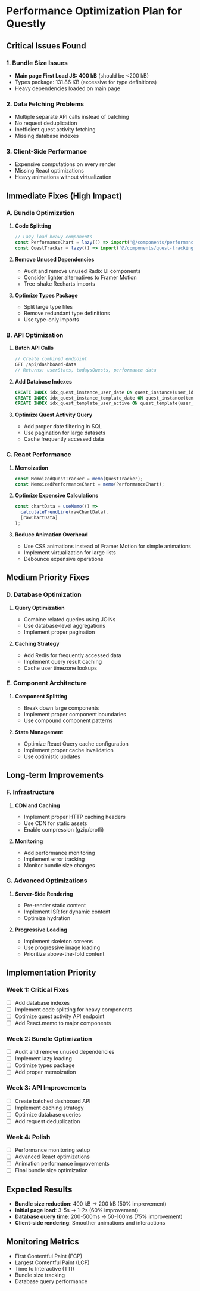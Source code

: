 # Performance Optimization Plan for Questly

## Critical Issues Found

### 1. Bundle Size Issues
- **Main page First Load JS: 400 kB** (should be <200 kB)
- Types package: 131.86 KB (excessive for type definitions)
- Heavy dependencies loaded on main page

### 2. Data Fetching Problems
- Multiple separate API calls instead of batching
- No request deduplication
- Inefficient quest activity fetching
- Missing database indexes

### 3. Client-Side Performance
- Expensive computations on every render
- Missing React optimizations
- Heavy animations without virtualization

## Immediate Fixes (High Impact)

### A. Bundle Optimization
1. **Code Splitting**
   ```typescript
   // Lazy load heavy components
   const PerformanceChart = lazy(() => import('@/components/performance-chart'));
   const QuestTracker = lazy(() => import('@/components/quest-tracking/quest-tracker'));
   ```

2. **Remove Unused Dependencies**
   - Audit and remove unused Radix UI components
   - Consider lighter alternatives to Framer Motion
   - Tree-shake Recharts imports

3. **Optimize Types Package**
   - Split large type files
   - Remove redundant type definitions
   - Use type-only imports

### B. API Optimization
1. **Batch API Calls**
   ```typescript
   // Create combined endpoint
   GET /api/dashboard-data
   // Returns: userStats, todaysQuests, performance data
   ```

2. **Add Database Indexes**
   ```sql
   CREATE INDEX idx_quest_instance_user_date ON quest_instance(user_id, date);
   CREATE INDEX idx_quest_instance_template_date ON quest_instance(template_id, date);
   CREATE INDEX idx_quest_template_user_active ON quest_template(user_id, is_active);
   ```

3. **Optimize Quest Activity Query**
   - Add proper date filtering in SQL
   - Use pagination for large datasets
   - Cache frequently accessed data

### C. React Performance
1. **Memoization**
   ```typescript
   const MemoizedQuestTracker = memo(QuestTracker);
   const MemoizedPerformanceChart = memo(PerformanceChart);
   ```

2. **Optimize Expensive Calculations**
   ```typescript
   const chartData = useMemo(() => 
     calculateTrendLine(rawChartData), 
     [rawChartData]
   );
   ```

3. **Reduce Animation Overhead**
   - Use CSS animations instead of Framer Motion for simple animations
   - Implement virtualization for large lists
   - Debounce expensive operations

## Medium Priority Fixes

### D. Database Optimization
1. **Query Optimization**
   - Combine related queries using JOINs
   - Use database-level aggregations
   - Implement proper pagination

2. **Caching Strategy**
   - Add Redis for frequently accessed data
   - Implement query result caching
   - Cache user timezone lookups

### E. Component Architecture
1. **Component Splitting**
   - Break down large components
   - Implement proper component boundaries
   - Use compound component patterns

2. **State Management**
   - Optimize React Query cache configuration
   - Implement proper cache invalidation
   - Use optimistic updates

## Long-term Improvements

### F. Infrastructure
1. **CDN and Caching**
   - Implement proper HTTP caching headers
   - Use CDN for static assets
   - Enable compression (gzip/brotli)

2. **Monitoring**
   - Add performance monitoring
   - Implement error tracking
   - Monitor bundle size changes

### G. Advanced Optimizations
1. **Server-Side Rendering**
   - Pre-render static content
   - Implement ISR for dynamic content
   - Optimize hydration

2. **Progressive Loading**
   - Implement skeleton screens
   - Use progressive image loading
   - Prioritize above-the-fold content

## Implementation Priority

### Week 1: Critical Fixes
- [ ] Add database indexes
- [ ] Implement code splitting for heavy components
- [ ] Optimize quest activity API endpoint
- [ ] Add React.memo to major components

### Week 2: Bundle Optimization
- [ ] Audit and remove unused dependencies
- [ ] Implement lazy loading
- [ ] Optimize types package
- [ ] Add proper memoization

### Week 3: API Improvements
- [ ] Create batched dashboard API
- [ ] Implement caching strategy
- [ ] Optimize database queries
- [ ] Add request deduplication

### Week 4: Polish
- [ ] Performance monitoring setup
- [ ] Advanced React optimizations
- [ ] Animation performance improvements
- [ ] Final bundle size optimization

## Expected Results
- **Bundle size reduction**: 400 kB → 200 kB (50% improvement)
- **Initial page load**: 3-5s → 1-2s (60% improvement)
- **Database query time**: 200-500ms → 50-100ms (75% improvement)
- **Client-side rendering**: Smoother animations and interactions

## Monitoring Metrics
- First Contentful Paint (FCP)
- Largest Contentful Paint (LCP)
- Time to Interactive (TTI)
- Bundle size tracking
- Database query performance